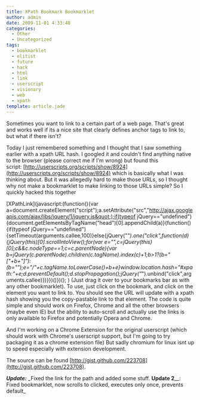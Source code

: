 ```yaml
---
title: XPath Bookmark Bookmarklet
author: admin
date: 2009-11-01 4:33:48
categories:
  - Other
  - Uncategorized
tags: 
  - bookmarklet
  - elitist
  - future
  - hack
  - html
  - link
  - userscript
  - visionary
  - web
  - xpath
template: article.jade
---
```


<div id="_mcePaste" style="position: absolute; left: -10000px; top: 0px; width: 1px; height: 1px; overflow-x: hidden; overflow-y: hidden;">javascript:(function(){</div>
<div id="_mcePaste" style="position: absolute; left: -10000px; top: 0px; width: 1px; height: 1px; overflow-x: hidden; overflow-y: hidden;">//inspired by http://userscripts.org/scripts/show/8924</div>
<div id="_mcePaste" style="position: absolute; left: -10000px; top: 0px; width: 1px; height: 1px; overflow-x: hidden; overflow-y: hidden;">var s = document.createElement('script');</div>
<div id="_mcePaste" style="position: absolute; left: -10000px; top: 0px; width: 1px; height: 1px; overflow-x: hidden; overflow-y: hidden;">s.setAttribute('src','http://ajax.googleapis.com/ajax/libs/jquery/1/jquery.js');</div>
<div id="_mcePaste" style="position: absolute; left: -10000px; top: 0px; width: 1px; height: 1px; overflow-x: hidden; overflow-y: hidden;">if(typeof jQuery=='undefined') document.getElementsByTagName('head')[0].appendChild(s);</div>
<div id="_mcePaste" style="position: absolute; left: -10000px; top: 0px; width: 1px; height: 1px; overflow-x: hidden; overflow-y: hidden;">(function() {</div>
<div id="_mcePaste" style="position: absolute; left: -10000px; top: 0px; width: 1px; height: 1px; overflow-x: hidden; overflow-y: hidden;">if(typeof jQuery=='undefined') setTimeout(arguments.callee, 100)</div>
<div id="_mcePaste" style="position: absolute; left: -10000px; top: 0px; width: 1px; height: 1px; overflow-x: hidden; overflow-y: hidden;">else{</div>
<div id="_mcePaste" style="position: absolute; left: -10000px; top: 0px; width: 1px; height: 1px; overflow-x: hidden; overflow-y: hidden;">jQuery("*").one("click",function(event){</div>
<div id="_mcePaste" style="position: absolute; left: -10000px; top: 0px; width: 1px; height: 1px; overflow-x: hidden; overflow-y: hidden;">//http://snippets.dzone.com/posts/show/4349</div>
<div id="_mcePaste" style="position: absolute; left: -10000px; top: 0px; width: 1px; height: 1px; overflow-x: hidden; overflow-y: hidden;">for(var path = '', elt = jQuery(this)[0]; elt &amp;&amp; elt.nodeType==1; elt=elt.parentNode){</div>
<div id="_mcePaste" style="position: absolute; left: -10000px; top: 0px; width: 1px; height: 1px; overflow-x: hidden; overflow-y: hidden;">var idx = jQuery(elt.parentNode).children(elt.tagName).index(elt)+1;</div>
<div id="_mcePaste" style="position: absolute; left: -10000px; top: 0px; width: 1px; height: 1px; overflow-x: hidden; overflow-y: hidden;">idx&gt;1 ? (idx='['+idx+']') : (idx='');</div>
<div id="_mcePaste" style="position: absolute; left: -10000px; top: 0px; width: 1px; height: 1px; overflow-x: hidden; overflow-y: hidden;">path='/'+elt.tagName.toLowerCase()+idx+path;</div>
<div id="_mcePaste" style="position: absolute; left: -10000px; top: 0px; width: 1px; height: 1px; overflow-x: hidden; overflow-y: hidden;">}</div>
<div id="_mcePaste" style="position: absolute; left: -10000px; top: 0px; width: 1px; height: 1px; overflow-x: hidden; overflow-y: hidden;">window.location.hash = "#xpath:"+path</div>
<div id="_mcePaste" style="position: absolute; left: -10000px; top: 0px; width: 1px; height: 1px; overflow-x: hidden; overflow-y: hidden;">event.stopImmediatePropagation()</div>
<div id="_mcePaste" style="position: absolute; left: -10000px; top: 0px; width: 1px; height: 1px; overflow-x: hidden; overflow-y: hidden;">})</div>
<div id="_mcePaste" style="position: absolute; left: -10000px; top: 0px; width: 1px; height: 1px; overflow-x: hidden; overflow-y: hidden;">}</div>
<div id="_mcePaste" style="position: absolute; left: -10000px; top: 0px; width: 1px; height: 1px; overflow-x: hidden; overflow-y: hidden;">})();</div>
<div id="_mcePaste" style="position: absolute; left: -10000px; top: 0px; width: 1px; height: 1px; overflow-x: hidden; overflow-y: hidden;">})()</div>
Sometimes you want to link to a certain part of a web page. That's great and works well if its a nice site that clearly defines anchor tags to link to, but what if there isn't?

Today I just remembered something and I thought that I saw something earlier with a xpath URL hash. I googled it and couldn't find anything native to the browser (please correct me if I'm wrong) but found this script: [http://userscripts.org/scripts/show/8924](http://userscripts.org/scripts/show/8924) which is basically what I was thinking about. But it was allegedly hard to make those URLs, so I thought why not make a bookmarklet to make linking to those URLs simple? So I quickly hacked this together

[XPathLink](javascript:(function(){var a=document.createElement(&quot;script&quot;);a.setAttribute(&quot;src&quot;,&quot;http://ajax.googleapis.com/ajax/libs/jquery/1/jquery.js&quot;);if(typeof jQuery==&quot;undefined&quot;){document.getElementsByTagName(&quot;head&quot;)[0].appendChild(a)}(function(){if(typeof jQuery==&quot;undefined&quot;){setTimeout(arguments.callee,100)}else{jQuery(&quot;*&quot;).one(&quot;click&quot;,function(d){jQuery(this)[0].scrollIntoView();for(var e=&quot;&quot;,c=jQuery(this)[0];c&amp;&amp;c.nodeType==1;c=c.parentNode){var b=jQuery(c.parentNode).children(c.tagName).index(c)+1;b&gt;1?(b=&quot;[&quot;+b+&quot;]&quot;):(b=&quot;&quot;);e=&quot;/&quot;+c.tagName.toLowerCase()+b+e}window.location.hash=&quot;#xpath:&quot;+e;d.preventDefault();d.stopPropagation();jQuery(&quot;*&quot;).unbind(&quot;click&quot;,arguments.callee)})}})()})(); ) (Just drag it over to your bookmarks bar as with any other bookmarklet). To use, just click on the bookmark, and click on the element you want to link to. You should see the URL will update with a xpath hash showing you the copy-pastable link to that element. The code is quite simple and should work on Firefox, Chrome and all the other browsers (maybe even IE) but the ability to auto-scroll and actually use the links is only available to Firefox and potentially Opera and Chrome.

And I'm working on a Chrome Extension for the original userscript (which should work with Chrome's userscript support, but I'm going to try packaging it as a chrome extension file) But sadly chromium for linux isnt up to speed especially with extension development.

The source can be found [http://gist.github.com/223708](http://gist.github.com/223708).

**_Update:_<span style="font-weight: normal;"> _Fixed the link for the path and added some stuff. <strong>Update 2**__: Fixed bookmarklet, now scrolls to clicked, executes only once, prevents default_</span></strong>
